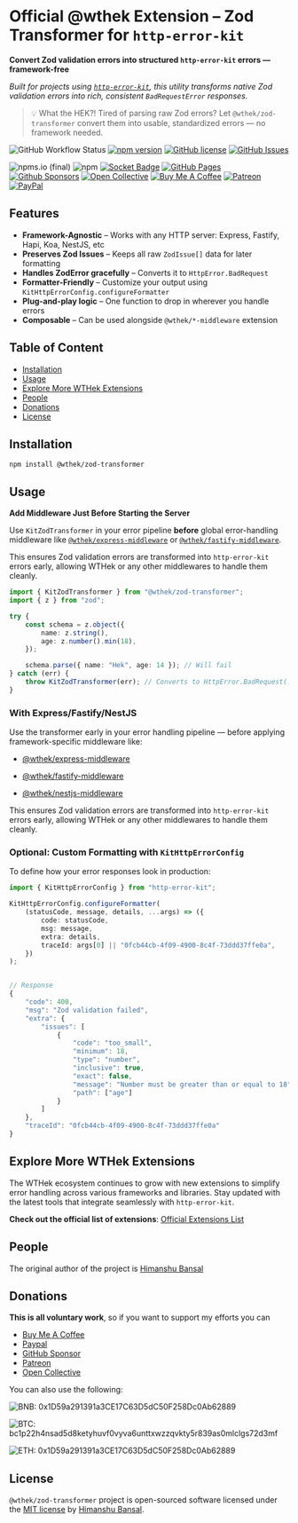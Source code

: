 # Official @wthek Extension – Zod Transformer for `http-error-kit`

**Convert Zod validation errors into structured `http-error-kit` errors — framework-free**

_Built for projects using [`http-error-kit`][http-error-kit], this utility transforms native Zod validation errors into rich, consistent `BadRequestError` responses._

> 💡 What the HEK?! Tired of parsing raw Zod errors? Let `@wthek/zod-transformer` convert them into usable, standardized errors — no framework needed.

![GitHub Workflow Status](https://img.shields.io/github/actions/workflow/status/skillnter/wthek-zod-transformer/main.yml)
[![npm version](https://img.shields.io/npm/v/%40wthek%2Fzod-transformer?color=brightgreen)](https://www.npmjs.com/package/@wthek/zod-transformer)
[![GitHub license](https://img.shields.io/github/license/skillnter/wthek-zod-transformer?color=brightgreen)](LICENSE)
[![GitHub Issues](https://img.shields.io/github/issues/Skillnter/wthek-zod-transformer)](https://github.com/Skillnter/wthek-zod-transformer/issues)

![npms.io (final)](https://img.shields.io/npms-io/maintenance-score/%40wthek%2Fzod-transformer?color=brightgreen)
![npm](https://img.shields.io/npm/dy/%40wthek%2Fzod-transformer)
[![Socket Badge](https://socket.dev/api/badge/npm/package/@wthek/zod-transformer/1.0.0)](https://socket.dev/npm/package/@wthek/zod-transformer/overview/1.0.0)
[![GitHub Pages](https://img.shields.io/badge/GitHub%20Pages-121013?logo=github&logoColor=white)](https://skillnter.github.io/wthek-zod-transformer/)
[![Github Sponsors](https://img.shields.io/badge/GitHub%20Sponsors-30363D?&logo=GitHub-Sponsors&logoColor=EA4AAA)](https://github.com/sponsors/Skillnter)
[![Open Collective](https://img.shields.io/badge/Open%20Collective-3385FF?logo=open-collective&logoColor=white)](https://opencollective.com/skillnter)
[![Buy Me A Coffee](https://img.shields.io/badge/Buy%20Me%20a%20Coffee-ffdd00?&logo=buy-me-a-coffee&logoColor=black)](https://www.buymeacoffee.com/skillnter)
[![Patreon](https://img.shields.io/badge/Patreon-F96854?logo=patreon&logoColor=white)](https://www.patreon.com/skillnter)
[![PayPal](https://img.shields.io/badge/PayPal-003087?logo=paypal&logoColor=fff)](https://www.paypal.me/skillnte)

## Features

-   **Framework-Agnostic** – Works with any HTTP server: Express, Fastify, Hapi, Koa, NestJS, etc
-   **Preserves Zod Issues** – Keeps all raw `ZodIssue[]` data for later formatting
-   **Handles ZodError gracefully** – Converts it to `HttpError.BadRequest`
-   **Formatter-Friendly** – Customize your output using `KitHttpErrorConfig.configureFormatter`
-   **Plug-and-play logic** – One function to drop in wherever you handle errors
-   **Composable** – Can be used alongside `@wthek/*-middleware` extension

## Table of Content

-   [Installation](#installation)
-   [Usage](#usage)
-   [Explore More WTHek Extensions](#explore-more-wthek-extensions)
-   [People](#people)
-   [Donations](#donations)
-   [License](#license)

## Installation

```console
npm install @wthek/zod-transformer
```

## Usage

**Add Middleware Just Before Starting the Server**

Use `KitZodTransformer` in your error pipeline **before** global error-handling middleware like [`@wthek/express-middleware`][@wthek/express-middleware] or [`@wthek/fastify-middleware`][@wthek/fastify-middleware].

This ensures Zod validation errors are transformed into `http-error-kit` errors early, allowing WTHek or any other middlewares to handle them cleanly.

```Typescript
import { KitZodTransformer } from "@wthek/zod-transformer";
import { z } from "zod";

try {
    const schema = z.object({
        name: z.string(),
        age: z.number().min(18),
    });

    schema.parse({ name: "Hek", age: 14 }); // Will fail
} catch (err) {
    throw KitZodTransformer(err); // Converts to HttpError.BadRequest(...)
}
```

### With Express/Fastify/NestJS

Use the transformer early in your error handling pipeline — before applying framework-specific middleware like:

-   [@wthek/express-middleware][@wthek/express-middleware]

-   [@wthek/fastify-middleware][@wthek/fastify-middleware]

-   [@wthek/nestjs-middleware][@wthek/nestjs-middleware]

This ensures Zod validation errors are transformed into `http-error-kit` errors early, allowing WTHek or any other middlewares to handle them cleanly.

### Optional: Custom Formatting with `KitHttpErrorConfig`

To define how your error responses look in production:

```Typescript
import { KitHttpErrorConfig } from "http-error-kit";

KitHttpErrorConfig.configureFormatter(
    (statusCode, message, details, ...args) => ({
        code: statusCode,
        msg: message,
        extra: details,
        traceId: args[0] || "0fcb44cb-4f09-4900-8c4f-73ddd37ffe0a",
    })
);


// Response
{
    "code": 400,
    "msg": "Zod validation failed",
    "extra": {
        "issues": [
            {
                "code": "too_small",
                "minimum": 18,
                "type": "number",
                "inclusive": true,
                "exact": false,
                "message": "Number must be greater than or equal to 18",
                "path": ["age"]
            }
        ]
    },
    "traceId": "0fcb44cb-4f09-4900-8c4f-73ddd37ffe0a"
}

```

## Explore More WTHek Extensions

The WTHek ecosystem continues to grow with new extensions to simplify error handling across various frameworks and libraries. Stay updated with the latest tools that integrate seamlessly with `http-error-kit`.

**Check out the official list of extensions**: [Official Extensions List](https://github.com/Skillnter/http-error-kit/wiki/Official-Extensions-List)

## People

The original author of the project is [Himanshu Bansal][skillnter]

## Donations

**This is all voluntary work**, so if you want to support my efforts you can

-   [Buy Me A Coffee](https://www.buymeacoffee.com/skillnter)
-   [Paypal](https://www.paypal.me/skillnte)
-   [GitHub Sponsor](https://github.com/sponsors/Skillnter)
-   [Patreon](https://www.patreon.com/skillnter)
-   [Open Collective](https://opencollective.com/skillnter)

You can also use the following:

![BNB: 0x1D59a291391a3CE17C63D5dC50F258Dc0Ab62889](https://img.shields.io/badge/BNB-0x1D59a291391a3CE17C63D5dC50F258Dc0Ab62889-brightgreen)

![BTC: bc1p22h4nsad5d8ketyhuvf0vyva6unttxwzzqvkty5r839as0mlclgs72d3mf](https://img.shields.io/badge/BTC-bc1p22h4nsad5d8ketyhuvf0vyva6unttxwzzqvkty5r839as0mlclgs72d3mf-brightgreen)

![ETH: 0x1D59a291391a3CE17C63D5dC50F258Dc0Ab62889](https://img.shields.io/badge/ETH-0x1D59a291391a3CE17C63D5dC50F258Dc0Ab62889-brightgreen)

## License

`@wthek/zod-transformer` project is open-sourced software licensed under the [MIT license](LICENSE) by [Himanshu Bansal][skillnter].

[skillnter]: https://github.com/Skillnter/
[http-error-kit]: https://www.npmjs.com/package/http-error-kit
[@wthek/express-middleware]: https://www.npmjs.com/package/@wthek/express-middleware
[@wthek/fastify-middleware]: https://www.npmjs.com/package/@wthek/fastify-middleware
[@wthek/nestjs-middleware]: https://www.npmjs.com/package/@wthek/nestjs-middleware
